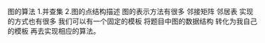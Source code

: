 图的算法
    1.并查集
    2.图的点结构描述 图的表示方法有很多 邻接矩阵 邻居表 实现的方式也有很多 我们可以有一个固定的模板 将题目中图的数据结构 转化为我自己的模板
      再去实现相应的算法。
    